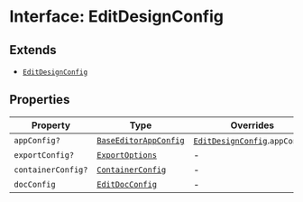 # Interface: EditDesignConfig

## Extends

- [`EditDesignConfig`](../../../../editor/DesignConfig.types/interfaces/EditDesignConfig.md)

## Properties

| Property | Type | Overrides | Inherited from |
| ------ | ------ | ------ | ------ |
| `appConfig?` | [`BaseEditorAppConfig`](../../../../editor/AppConfig.types/interfaces/BaseEditorAppConfig.md) | [`EditDesignConfig`](../../../../editor/DesignConfig.types/interfaces/EditDesignConfig.md).`appConfig` | - |
| `exportConfig?` | [`ExportOptions`](../../../../ExportConfig.types/type-aliases/ExportOptions.md) | - | [`EditDesignConfig`](../../../../editor/DesignConfig.types/interfaces/EditDesignConfig.md).`exportConfig` |
| `containerConfig?` | [`ContainerConfig`](../../../../ContainerConfig.types/type-aliases/ContainerConfig.md) | - | [`EditDesignConfig`](../../../../editor/DesignConfig.types/interfaces/EditDesignConfig.md).`containerConfig` |
| `docConfig` | [`EditDocConfig`](../../../../editor/DocConfig.types/interfaces/EditDocConfig.md) | - | [`EditDesignConfig`](../../../../editor/DesignConfig.types/interfaces/EditDesignConfig.md).`docConfig` |
